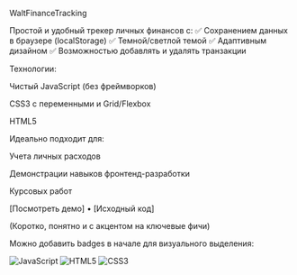WaltFinanceTracking

Простой и удобный трекер личных финансов с:
✅ Сохранением данных в браузере (localStorage)
✅ Темной/светлой темой
✅ Адаптивным дизайном
✅ Возможностью добавлять и удалять транзакции

Технологии:

Чистый JavaScript (без фреймворков)

CSS3 с переменными и Grid/Flexbox

HTML5

Идеально подходит для:

Учета личных расходов

Демонстрации навыков фронтенд-разработки

Курсовых работ

[Посмотреть демо] • [Исходный код]

(Коротко, понятно и с акцентом на ключевые фичи)

Можно добавить badges в начале для визуального выделения:

![JavaScript](https://img.shields.io/badge/-JavaScript-F7DF1E?logo=javascript&logoColor=black)
![HTML5](https://img.shields.io/badge/-HTML5-E34F26?logo=html5&logoColor=white)
![CSS3](https://img.shields.io/badge/-CSS3-1572B6?logo=css3&logoColor=white)
